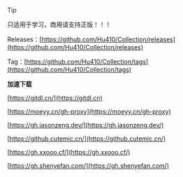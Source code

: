 > [!TIP]
> 只适用于学习，商用请支持正版！！！

Releases：[https://github.com/Hu410/Collection/releases](https://github.com/Hu410/Collection/releases)

Tag：[https://github.com/Hu410/Collection/tags](https://github.com/Hu410/Collection/tags)

**加速下载**

[https://gitdl.cn/](https://gitdl.cn)

[https://moeyy.cn/gh-proxy](https://moeyy.cn/gh-proxy)

[https://gh.jasonzeng.dev/](https://gh.jasonzeng.dev/)

[https://github.cutemic.cn/](https://github.cutemic.cn/)

[https://gh.xxooo.cf/](https://gh.xxooo.cf/)

[https://gh.shenyefan.com/](https://gh.shenyefan.com/)
